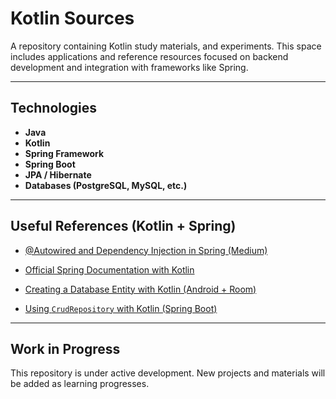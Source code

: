 # Kotlin Sources

A repository containing Kotlin study materials, and experiments. This space includes applications and reference resources focused on backend development and integration with frameworks like Spring.

---

## Technologies

- **Java**
- **Kotlin**
- **Spring Framework**
- **Spring Boot**
- **JPA / Hibernate**
- **Databases (PostgreSQL, MySQL, etc.)**

---

## Useful References (Kotlin + Spring)

-  [@Autowired and Dependency Injection in Spring (Medium)](https://medium.com/@leonardogiuliani/autowired-e-a-injeção-de-dependência-do-spring-d8864cc9af50)

- [Official Spring Documentation with Kotlin](https://docs.spring.io/spring-framework/reference/languages/kotlin.html)

- [Creating a Database Entity with Kotlin (Android + Room)](https://dev.to/theplebdev/creating-a-database-entity-with-android-and-kotlin-4mhc)

- [Using `CrudRepository` with Kotlin (Spring Boot)](https://kotlinlang.org/docs/jvm-spring-boot-using-crudrepository.html)

---

## Work in Progress

This repository is under active development. New projects and materials will be added as learning progresses.
















